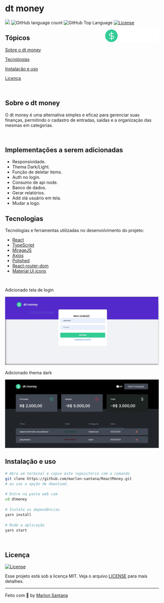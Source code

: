 # dt money

<p>
  <img src="https://img.shields.io/badge/made%20by-MARLON%20SANTANA-rgb(51, 204, 149)?style=flat-square">
  <img alt="GitHub language count" src="https://img.shields.io/github/languages/count/marlon-santana/dtmoney?color=rgb(51, 204, 149)&style=flat-square">
  <img alt="GitHub Top Language" src="https://img.shields.io/github/languages/top/marlon-santana/dtmoney?color=rgb(51, 204, 149)f&style=flat-square">
  <a href="https://opensource.org/licenses/MIT">
    <img alt="License" src="https://img.shields.io/badge/license-MIT-rgb(51, 204, 149)?style=flat-square">
  </a>
  
</p>

<img align="right" src="src/assets/logo.svg" width="35%" alt="dt money">

## Tópicos 

[Sobre o dt money](#sobre-o-dt-money)

[Tecnologias](#tecnologias)

[Instalação e uso](#instalação-e-uso)

[Licença](#licença)

<br>

## Sobre o dt money

O dt money é uma alternativa simples e eficaz para gerenciar suas finanças, permitindo o cadastro de entradas, saídas e a organização das mesmas em categorias.

<br>

## Implementações a serem adicionadas
* Responsividade.
* Thema Dark/Light.
* Função de deletar items.
* Auth no login.
* Consumo de api node.
* Banco de dados.
* Gerar relatórios.
* Add olá usuário em tela.
* Mudar a logo.


## Tecnologias

Tecnologias e ferramentas utilizadas no desenvolvimento do projeto:

- [React](https://reactjs.org/)
- [TypeScript](https://www.typescriptlang.org/)
- [MirageJS](https://miragejs.com/)
- [Axios](https://github.com/axios/axios)
- [Polished](https://polished.js.org/)
- [React-router-dom](https://reactrouter.com/)
- [Material Ui icons](https://mui.com/pt/material-ui/material-icons/)

<br>
<p>Adicionado tela de login</p>
<img src="https://github.com/marlon-santana/ReactMoney/blob/master/src/assets/formImage.JPG">
<br>
<p>Adicionado thema dark</p>
<img src="https://github.com/marlon-santana/ReactMoney/blob/master/src/assets/dark.JPG">

## Instalação e uso

```bash
# Abra um terminal e copie este repositório com o comando
git clone https://github.com/marlon-santana/ReactMoney.git
# ou use a opção de download.

# Entre na pasta web com 
cd dtmoney

# Instale as dependências
yarn install

# Rode a aplicação
yarn start
```

<br>


## Licença
<a href="https://opensource.org/licenses/MIT">
    <img alt="License" src="https://img.shields.io/badge/license-MIT-rgb(51, 204, 149)?style=flat-square">
</a>

<br>

Esse projeto está sob a licença MIT. Veja o arquivo [LICENSE](/LICENSE) para mais detalhes.

---

Feito com :orange_heart: by [Marlon Santana](https://github.com/marlon-santana)

